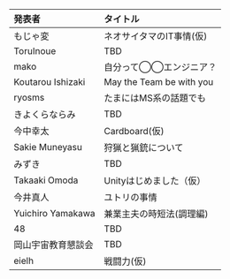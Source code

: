 | 発表者             | タイトル                 |
|:-------------------|:-------------------------|
| もじゃ変           | ネオサイタマのIT事情(仮) |
| ToruInoue          | TBD                      |
| mako               | 自分って◯◯エンジニア？ | 
| Koutarou Ishizaki  | May the Team be with you |
| ryosms             | たまにはMS系の話題でも   |
| きよくらならみ     | TBD                      |
| 今中幸太           | Cardboard(仮)            |
| Sakie Muneyasu     | 狩猟と猟銃について       |
| みずき             | TBD                      |
| Takaaki Omoda      | Unityはじめました（仮）  |
| 今井真人           | ユトリの事情             |
| Yuichiro Yamakawa  | 兼業主夫の時短法(調理編) |
| 48                 | TBD                      |
| 岡山宇宙教育懇談会 | TBD                      |
| eielh              | 戦闘力(仮)               |
